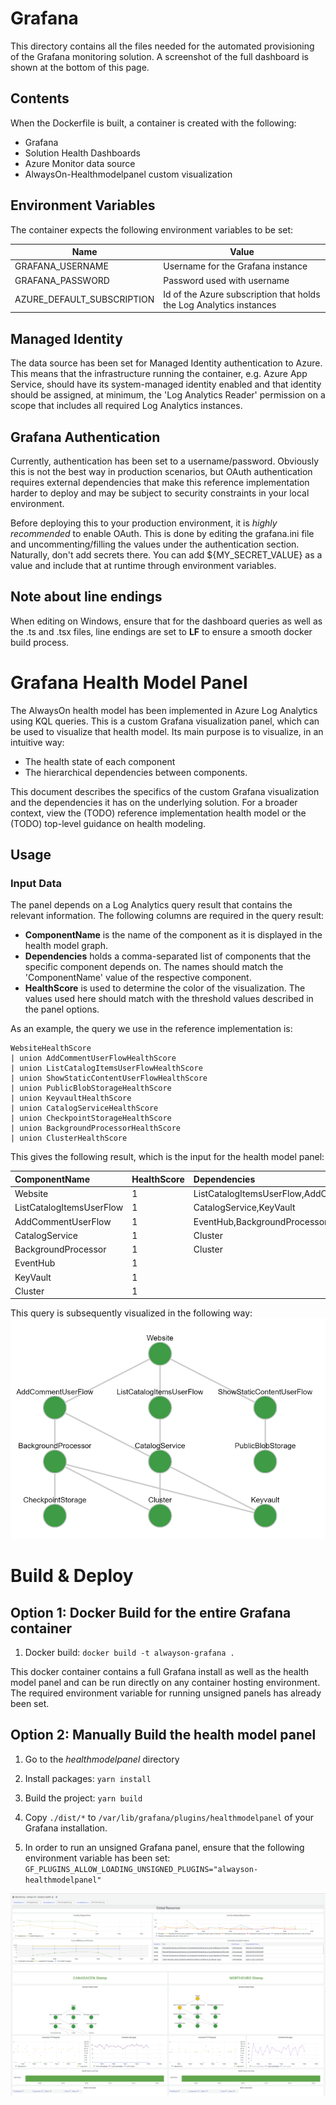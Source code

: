 # Grafana
This directory contains all the files needed for the automated provisioning of the Grafana monitoring solution. A screenshot of the full dashboard is shown at the bottom of this page.

## Contents
When the Dockerfile is built, a container is created with the following:

- Grafana
- Solution Health Dashboards
- Azure Monitor data source
- AlwaysOn-Healthmodelpanel custom visualization

## Environment Variables
The container expects the following environment variables to be set:

| Name | Value   |
|------|---------|
| GRAFANA_USERNAME | Username for the Grafana instance |
| GRAFANA_PASSWORD | Password used with username |
| AZURE_DEFAULT_SUBSCRIPTION | Id of the Azure subscription that holds the Log Analytics instances |

## Managed Identity
The data source has been set for Managed Identity authentication to Azure.
This means that the infrastructure running the container, e.g. Azure App Service, should have its system-managed identity enabled and that identity should be assigned, at minimum, the 'Log Analytics Reader' permission on a scope that includes all required Log Analytics instances.

## Grafana Authentication
Currently, authentication has been set to a username/password. Obviously this is not the best way in production scenarios, but OAuth authentication requires external dependencies that make this reference implementation harder to deploy and may be subject to security constraints in your local environment.

Before deploying this to your production environment, it is *highly recommended* to enable OAuth. This is done by editing the grafana.ini file and uncommenting/filling the values under the authentication section. Naturally, don't add secrets there. You can add ${MY_SECRET_VALUE} as a value and include that at runtime through environment variables.

## Note about line endings
When editing on Windows, ensure that for the dashboard queries as well as the .ts and .tsx files, line endings are set to **LF** to ensure a smooth docker build process.


# Grafana Health Model Panel

The AlwaysOn health model has been implemented in Azure Log Analytics using KQL queries. This is a custom Grafana visualization panel, which can be used to visualize that health model. Its main purpose is to visualize, in an intuitive way:

- The health state of each component
- The hierarchical dependencies between components.

This document describes the specifics of the custom Grafana visualization and the dependencies it has on the underlying solution. For a broader context, view the (TODO) reference implementation health model or the (TODO) top-level guidance on health modeling.

## Usage

### Input Data

The panel depends on a Log Analytics query result that contains the relevant information. The following columns are required in the query result:

- **ComponentName** is the name of the component as it is displayed in the health model graph.
- **Dependencies** holds a comma-separated list of components that the specific component depends on. The names should match the 'ComponentName' value of the respective component.
- **HealthScore** is used to determine the color of the visualization. The values used here should match with the threshold values described in the panel options.

As an example, the query we use in the reference implementation is:

```kql
WebsiteHealthScore
| union AddCommentUserFlowHealthScore
| union ListCatalogItemsUserFlowHealthScore
| union ShowStaticContentUserFlowHealthScore
| union PublicBlobStorageHealthScore
| union KeyvaultHealthScore
| union CatalogServiceHealthScore
| union CheckpointStorageHealthScore
| union BackgroundProcessorHealthScore
| union ClusterHealthScore
```

This gives the following result, which is the input for the health model panel:

| ComponentName            | HealthScore         | Dependencies                        |
| :----------------        | :----------         | :---------------------------------- |
| Website                  | 1                   | ListCatalogItemsUserFlow,AddCommentUserFlow |
| ListCatalogItemsUserFlow | 1                   | CatalogService,KeyVault               |
| AddCommentUserFlow       | 1                   | EventHub,BackgroundProcessor,KeyVault       |
| CatalogService           | 1                   | Cluster                             |
| BackgroundProcessor      | 1                   | Cluster                             |
| EventHub                 | 1                   |                                     |
| KeyVault                 | 1                   |                                     |
| Cluster                  | 1                   |                                     |

This query is subsequently visualized in the following way:
![Example healthmodelpanel](/docs/media/healthmodel-example.png)

# Build & Deploy

## Option 1: Docker Build for the entire Grafana container

1. Docker build:
   `docker build -t alwayson-grafana .`

This docker container contains a full Grafana install as well as the health model panel and can be run directly on any container hosting environment. The required environment variable for running unsigned panels has already been set.

## Option 2: Manually Build the health model panel

1. Go to the _healthmodelpanel_ directory

2. Install packages:
   `yarn install`

3. Build the project:
   `yarn build`

4. Copy `./dist/*` to `/var/lib/grafana/plugins/healthmodelpanel` of your Grafana installation.

5. In order to run an unsigned Grafana panel, ensure that the following environment variable has been set:
   `GF_PLUGINS_ALLOW_LOADING_UNSIGNED_PLUGINS="alwayson-healthmodelpanel"`


![Solution Health Monitoring Screenshot](/docs/media/healthmodel-example-fullpage.png)